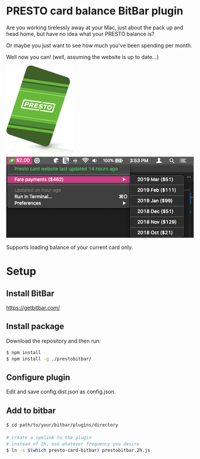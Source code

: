 # PRESTO card balance BitBar plugin

Are you working tirelessly away at your Mac, just about the pack up and head home, but have no idea what your PRESTO balance is?

Or maybe you just want to see how much you've been spending per month.

Well now you can! (well, assuming the website is up to date...)

![](./presto_card.png)
![](./prestocardplugin.png)

Supports loading balance of your current card only.

# Setup

## Install BitBar

https://getbitbar.com/

## Install package

Download the repository and then run:

```bash
$ npm install
$ npm install -g ./prestobitbar/
```

## Configure plugin

Edit and save config.dist.json as config.json.

## Add to bitbar

```bash
$ cd path/to/your/bitbar/plugins/directory

# create a symlink to the plugin
# instead of 2h, use whatever frequency you desire
$ ln -s $(which presto-card-bitbar) prestobitbar.2h.js
```
